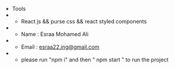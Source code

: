 
* Tools 
 * * React js && purse css && react styled components
 * * Name : Esraa Mohamed Ali
 * * Email : esraa22.ing@gmail.com
* * please run "npm i" and then " npm start " to run the project
